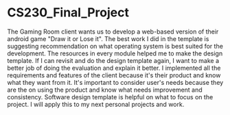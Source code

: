 # CS230_Final_Project

The Gaming Room client wants us to develop a web-based version of their android game "Draw it or Lose it".
The best work I did in the template is suggesting recommendation on what operating system is best suited for the development.
The resources in every module helped me to make the design template.
If I can revisit and do the design template again, I want to make a better job of doing the evaluation and explain it better.
I implemented all the requirements and features of the client because it's their product and know what they want from it. It's important to consider user's needs because they are the on using the product and know what needs improvement and consistency.
Software design template is helpful on what to focus on the project. I will apply this to my next personal projects and work.

